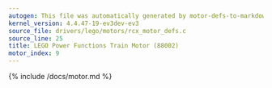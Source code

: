```yaml
---
autogen: This file was automatically generated by motor-defs-to-markdown.py
kernel_version: 4.4.47-19-ev3dev-ev3
source_file: drivers/lego/motors/rcx_motor_defs.c
source_line: 25
title: LEGO Power Functions Train Motor (88002)
motor_index: 9
---
```


{% include /docs/motor.md %}
